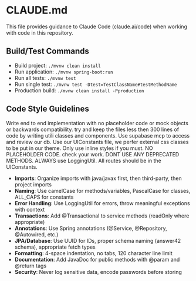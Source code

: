 # CLAUDE.md

This file provides guidance to Claude Code (claude.ai/code) when working with code in this repository.

## Build/Test Commands

- Build project: `./mvnw clean install`
- Run application: `./mvnw spring-boot:run`
- Run all tests: `./mvnw test`
- Run single test: `./mvnw test -Dtest=TestClassName#testMethodName`
- Production build: `./mvnw clean install -Pproduction`

## Code Style Guidelines

Write end to end implementation with no placeholder code or mock objects or backwards compatibility. try and keep the files less then 300 lines of code by writing utili classes and components.  Use supabase mcp to access and review our db. Use our UIConstants file, we perfer external css classes to be put in our theme.  Only use inline styles if you must.  NO PLACEHOLDER CODE. check your work.  DONT USE ANY DEPRECATED METHODS. ALWAYS use LoggingUtil.  All routes should be in the UIConstants.

- **Imports**: Organize imports with java/javax first, then third-party, then project imports
- **Naming**: Use camelCase for methods/variables, PascalCase for classes, ALL_CAPS for constants
- **Error Handling**: Use LoggingUtil for errors, throw meaningful exceptions with context
- **Transactions**: Add @Transactional to service methods (readOnly where appropriate)
- **Annotations**: Use Spring annotations (@Service, @Repository, @Autowired, etc.)
- **JPA/Database**: Use UUID for IDs, proper schema naming (answer42 schema), appropriate fetch types
- **Formatting**: 4-space indentation, no tabs, 120 character line limit
- **Documentation**: Add JavaDoc for public methods with @param and @return tags
- **Security**: Never log sensitive data, encode passwords before storing